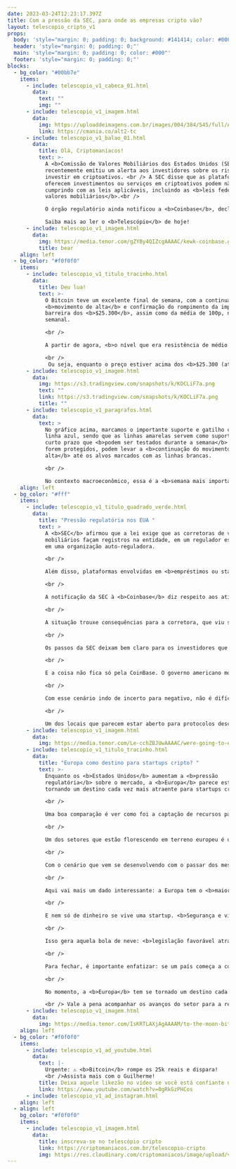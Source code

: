 ```yaml
---
date: 2023-03-24T12:23:17.397Z
title: Com a pressão da SEC, para onde as empresas cripto vão?
layout: telescopio_cripto_v1
props:
  body: 'style="margin: 0; padding: 0; background: #141414; color: #000"'
  header: 'style="margin: 0; padding: 0;"'
  main: 'style="margin: 0; padding: 0; color: #000"'
  footer: 'style="margin: 0; padding: 0;"'
blocks:
  - bg_color: "#00bb7e"
    items:
      - include: telescopio_v1_cabeca_01.html
        data:
          text: ""
          img: ""
      - include: telescopio_v1_imagem.html
        data:
          img: https://uploaddeimagens.com.br/images/004/384/545/full/Altseason_Newsletter_final.png?1678449695
          link: https://cmania.co/alt2-tc
      - include: telescopio_v1_balao_01.html
        data:
          title: Olá, Criptomaníacos!
          text: >-
            A <b>Comissão de Valores Mobiliários dos Estados Unidos (SEC)</b>
            recentemente emitiu um alerta aos investidores sobre os riscos de
            investir em criptoativos. <br /> A SEC disse que as plataformas que
            oferecem investimentos ou serviços em criptoativos podem não estar
            cumprindo com as leis aplicáveis, incluindo as <b>leis federais de
            valores mobiliários</b>.<br /> 

            O órgão regulatório ainda notificou a <b>Coinbase</b>, declarando formalmente os planos de iniciar uma ação de execução contra a empresa.<br /> 

            Saiba mais ao ler o <b>Telescópio</b> de hoje!
      - include: telescopio_v1_imagem.html
        data:
          img: https://media.tenor.com/gZYBy4QIZcgAAAAC/kewk-coinbase.gif
          title: bear
    align: left
  - bg_color: "#f0f0f0"
    items:
      - include: telescopio_v1_titulo_tracinho.html
        data:
          title: Deu lua!
          text: >-
            O Bitcoin teve um excelente final de semana, com a continuação do
            <b>movimento de alta</b> e confirmação do rompimento da importante
            barreira dos <b>$25.300</b>, assim como da média de 100p, no
            semanal. 

            <br /> 

            A partir de agora, <b>o nível que era resistência de médio prazo vai servir como suporte</b>. Também podemos considerar essa região como um gatilho para sinalizar o início de um <b>processo de correção mais acentuado</b>.

            <br /> 
             Ou seja, enquanto o preço estiver acima dos <b>$25.300 (até $25.000)</b>, não esperamos por uma correção expressiva e é mais provável que o preço <b>continue subindo</b>, mesmo que sem correções, até os alvos marcados com linhas brancas.
      - include: telescopio_v1_imagem.html
        data:
          img: https://s3.tradingview.com/snapshots/k/KOCLiF7a.png
          text: ""
          link: https://s3.tradingview.com/snapshots/k/KOCLiF7a.png
          title: ""
      - include: telescopio_v1_paragrafos.html
        data:
          text: >
            No gráfico acima, marcamos o importante suporte e gatilho com a
            linha azul, sendo que as linhas amarelas servem como suportes do
            curto prazo que <b>podem ser testados durante a semana</b> e, se
            forem protegidos, podem levar a <b>continuação do movimento de
            alta</b> até os alvos marcados com as linhas brancas.

            <br /> 

            No contexto macroeconômico, essa é a <b>semana mais importante de março</b>, com os investidores à espera da decisão de juros na quarta-feira, onde <b>o mercado espera um aumento de 0.25bps</b>. Se os dados vierem abaixo ou em linha com a expectativa dos investidores, podemos ter <b>mais altas entre as criptomoedas</b>. 
    align: left
  - bg_color: "#fff"
    items:
      - include: telescopio_v1_titulo_quadrado_verde.html
        data:
          title: "Pressão regulatória nos EUA "
          text: >
            A <b>SEC</b> afirmou que a lei exige que as corretoras de valores
            mobiliários façam registros na entidade, em um regulador estadual e
            em uma organização auto-reguladora. 

            <br />

            Além disso, plataformas envolvidas em <b>empréstimos ou staking</b> em criptoativos podem estar <b>sujeitas às leis federais de valores mobiliários</b>. 

            <br />

            A notificação da SEC à <b>Coinbase</b> diz respeito aos ativos digitais listados, ao serviço de staking e a Coinbase Wallet. 

            <br />

            A situação trouxe consequências para a corretora, que viu suas ações <b>despencar mais de 15%</b> após a divulgação da notícia.

            <br />

            Os passos da SEC deixam bem claro para os investidores que o órgão regulador está <b>aumentando sua vigilância</b> sobre o mercado cripto. 

            <br />

            E a coisa não fica só pela CoinBase. O governo americano mostra que quer estar no <b>controle</b> em praticamente todo o mercado, inclusive dando a entender que, <b>tirando o Bitcoin</b>, <b>todos os outros projetos podem ser considerados valores mobiliários</b> e portanto, estão sob seus “domínios”.  <br />Isso pode ter implicações significativas para várias outras empresas do setor cripto nos Estados Unidos.

            <br />

            Com esse cenário indo de incerto para negativo, não é difícil deduzir que o centro do ecossistema pode mudar de local, <b>levando financiamento e inovação para outras regiões com ambientes regulatórios mais favoráveis</b> ao mercado cripto.

            <br />

            Um dos locais que parecem estar aberto para protocolos descentralizados é a <b>Europa</b>.
      - include: telescopio_v1_imagem.html
        data:
          img: https://media.tenor.com/Le-cchZBJUwAAAAC/were-going-to-europe-travel.gif
      - include: telescopio_v1_titulo_tracinho.html
        data:
          title: "Europa como destino para startups cripto? "
          text: >-
            Enquanto os <b>Estados Unidos</b> aumentam a <b>pressão
            regulatória</b> sobre o mercado, a <b>Europa</b> parece estar se
            tornando um destino cada vez mais atraente para startups cripto. 

            <br /> 

            Uma boa comparação é ver como foi a captação de recursos para empresas do setor em 2022 nas duas regiões. Enquanto as startups cripto da Europa bateram seu recorde de recursos, com uma incrível marca de <b>US$ 5,7 bilhões</b> (mesmo em mercado em baixa), o financiamento de startups do setor em solo americano <b>caiu</b>.

            <br /> 

            Um dos setores que estão florescendo em terreno europeu é o da <b>Web3</b>, que já possui vários projetos e empresas de peso por lá.

            <br /> 

            Com o cenário que vem se desenvolvendo com o passar dos meses, é possível que mais empresas e <b>projetos cripto migrem para a região europeia</b> em busca de financiamento e inovação. Isso pode fortalecer ainda mais o ecossistema cripto local e torná-lo um importante <b>polo global para o mercado cripto</b>.

            <br /> 

            Aqui vai mais um dado interessante: a Europa tem o <b>maior número de startups cripto</b>. Se, por um lado, uma parcela bem grande dessas empresas ainda estão em estágio inicial, é por lá que o financiamento de startups do setor está bombando, o que mostra uma base sólida para o crescimento do mercado.

            <br /> 

            E nem só de dinheiro se vive uma startup. <b>Segurança e viabilidade do ponto de vista jurídico</b> é importante. E como os acontecimentos recentes nos EUA não são muito favoráveis, o mais esperado é que os investidores busquem oportunidades no mercado europeu. 

            <br /> 

            Isso gera aquela bola de neve: <b>legislação favorável atrai investimento</b>. Investimento atrai <b>mais empresas</b>. Mais empresas atrai <b>mais recursos</b>. Se o estado ver que isso gera receita, pode criar <b>ambientes ainda mais favoráveis</b>, que realimentam o ciclo do desenvolvimento.

            <br /> 

            Para fechar, é importante enfatizar: se um país começa a colocar barreiras demais nas iniciativas cripto, elas somente <b>tendem a ir para uma outra nação mais amigável</b>. 

            <br /> 

            No momento, a <b>Europa</b> tem se tornado um destino cada vez mais interessante para empresas e projetos cripto em busca de financiamento e inovação.

            <br /> Vale a pena acompanhar os avanços do setor para a região!
      - include: telescopio_v1_imagem.html
        data:
          img: https://media.tenor.com/IsKRTLAXjAgAAAAM/to-the-moon-bitcoin.gif
    align: left
  - bg_color: "#f0f0f0"
    items:
      - include: telescopio_v1_ad_youtube.html
        data:
          text: |-
            Urgente: ⚠️ <b>Bitcoin</b> rompe os 25k reais e dispara!
            <br />Assista mais com o Guilherme!
          title: Deixa aquele likezão no vídeo se você está confiante no BTC!
          link: https://www.youtube.com/watch?v=0gRkGzPHCos
      - include: telescopio_v1_ad_instagram.html
    align: left
  - align: left
    bg_color: "#f0f0f0"
    items:
      - include: telescopio_v1_imagem.html
        data:
          title: inscreva-se no telescópio cripto
          link: https://criptomaniacos.com.br/telescopio-cripto
          img: https://res.cloudinary.com/criptomaniacos/image/upload/v1662133224/telescopio/inscreva-se-telescopio.png
---
```

